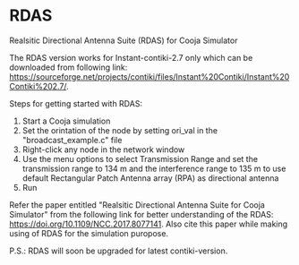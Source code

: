 # RDAS
Realsitic Directional Antenna Suite (RDAS) for Cooja Simulator

The RDAS version works for Instant-contiki-2.7 only which can be downloaded from following link: https://sourceforge.net/projects/contiki/files/Instant%20Contiki/Instant%20Contiki%202.7/. 

Steps for getting started with RDAS:
1. Start a Cooja simulation
2. Set the orintation of the node by setting ori_val in the "broadcast_example.c" file
3. Right-click any node in the network window
4. Use the menu options to select Transmission Range and set the transmission range to 134 m and the interference range to 135 m to use default Rectangular Patch Antenna array (RPA) as directional antenna
5. Run

Refer the paper entitled "Realsitic Directional Antenna Suite for Cooja Simulator" from the following link for better understanding of the RDAS: https://doi.org/10.1109/NCC.2017.8077141. Also cite this paper while making using of RDAS for the simulation puropose.

P.S.: RDAS will soon be upgraded for latest contiki-version.
